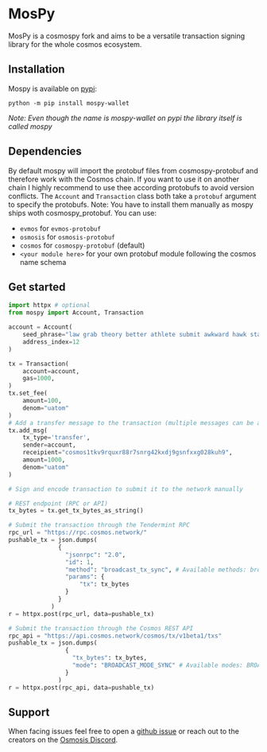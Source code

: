 # MosPy

MosPy is a cosmospy fork and aims to be a versatile transaction signing library for the whole cosmos ecosystem.

## Installation

Mospy is available on [pypi](https://pypi.org/project/mospy-wallet/):

`python -m pip install mospy-wallet `

_Note: Even though the name is mospy-wallet on pypi the library itself is called mospy_

## Dependencies

By default mospy will import the protobuf files from cosmospy-protobuf and therefore work with the Cosmos chain.
If you want to use it on another chain I highly recommend to use thee according protobufs to avoid version conflicts.
The `Account` and `Transaction` class both take a `protobuf` argument to specify the protobufs. Note: You have to install
them manually as mospy ships woth cosmospy_protobuf. You can use:

- `evmos` for `evmos-protobuf`
- `osmosis` for `osmosis-protobuf`
- `cosmos` for `cosmospy-protobuf` (default)
- `<your module here>` for your own protobuf module following the cosmos name schema

## Get started

```python
import httpx # optional
from mospy import Account, Transaction

account = Account(
    seed_phrase="law grab theory better athlete submit awkward hawk state wedding wave monkey audit blame fury wood tag rent furnace exotic jeans drift destroy style",
    address_index=12
)

tx = Transaction(
    account=account,
    gas=1000,
)
tx.set_fee(
    amount=100,
    denom="uatom"
)
# Add a transfer message to the transaction (multiple messages can be added)
tx.add_msg(
    tx_type='transfer',
    sender=account,
    receipient="cosmos1tkv9rquxr88r7snrg42kxdj9gsnfxxg028kuh9",
    amount=1000,
    denom="uatom"
)

# Sign and encode transaction to submit it to the network manually

# REST endpoint (RPC or API)
tx_bytes = tx.get_tx_bytes_as_string()

# Submit the transaction through the Tendermint RPC
rpc_url = "https://rpc.cosmos.network/"
pushable_tx = json.dumps(
              {
                "jsonrpc": "2.0",
                "id": 1,
                "method": "broadcast_tx_sync", # Available methods: broadcast_tx_sync, broadcast_tx_async, broadcast_tx_commit
                "params": {
                    "tx": tx_bytes
                }
              }
            )
r = httpx.post(rpc_url, data=pushable_tx)

# Submit the transaction through the Cosmos REST API
rpc_api = "https://api.cosmos.network/cosmos/tx/v1beta1/txs"
pushable_tx = json.dumps(
                {
                  "tx_bytes": tx_bytes,
                  "mode": "BROADCAST_MODE_SYNC" # Available modes: BROADCAST_MODE_SYNC, BROADCAST_MODE_ASYNC, BROADCAST_MODE_BLOCK
                }
              )
r = httpx.post(rpc_api, data=pushable_tx)
```

## Support

When facing issues feel free to open a [github issue](https://github.com/ctrl-felix/mospy/issues)
or reach out to the creators on the [Osmosis Discord](https://discord.gg/E2vkD6W8Xe).
